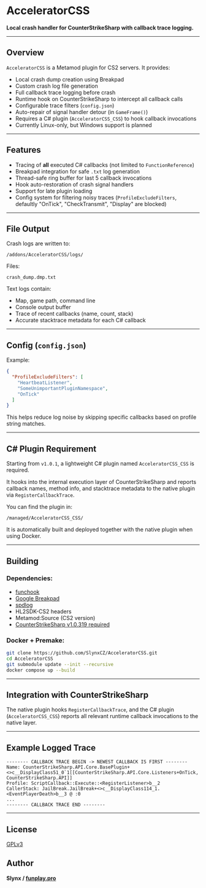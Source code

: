# AcceleratorCSS

**Local crash handler for CounterStrikeSharp with callback trace logging.**

---

## Overview

`AcceleratorCSS` is a Metamod plugin for CS2 servers. It provides:

* Local crash dump creation using Breakpad
* Custom crash log file generation
* Full callback trace logging before crash
* Runtime hook on CounterStrikeSharp to intercept all callback calls
* Configurable trace filters (`config.json`)
* Auto-repair of signal handler detour (in `GameFrame()`)
* Requires a C# plugin (`AcceleratorCSS_CSS`) to hook callback invocations
* Currently Linux-only, but Windows support is planned

---

## Features

* Tracing of **all** executed C# callbacks (not limited to `FunctionReference`)
* Breakpad integration for safe `.txt` log generation
* Thread-safe ring buffer for last 5 callback invocations
* Hook auto-restoration of crash signal handlers
* Support for late plugin loading
* Config system for filtering noisy traces (`ProfileExcludeFilters`, defaultly "OnTick", "CheckTransmit", "Display" are blocked)

---

## File Output

Crash logs are written to:

```
/addons/AcceleratorCSS/logs/
```

Files:

```
crash_dump.dmp.txt
```

Text logs contain:

* Map, game path, command line
* Console output buffer
* Trace of recent callbacks (name, count, stack)
* Accurate stacktrace metadata for each C# callback

---

## Config (`config.json`)

Example:

```json
{
  "ProfileExcludeFilters": [
    "HeartbeatListener",
    "SomeUnimportantPluginNamespace",
    "OnTick"
  ]
}
```

This helps reduce log noise by skipping specific callbacks based on profile string matches.

---

## C# Plugin Requirement

Starting from `v1.0.1`, a lightweight C# plugin named `AcceleratorCSS_CSS` is required.

It hooks into the internal execution layer of CounterStrikeSharp and reports callback names, method info, and stacktrace metadata to the native plugin via `RegisterCallbackTrace`.

You can find the plugin in:

```
/managed/AcceleratorCSS_CSS/
```

It is automatically built and deployed together with the native plugin when using Docker.

---

## Building

### Dependencies:

* [funchook](https://github.com/kubo/funchook)
* [Google Breakpad](https://chromium.googlesource.com/breakpad/breakpad/)
* [spdlog](https://github.com/gabime/spdlog)
* HL2SDK-CS2 headers
* Metamod:Source (CS2 version)
* [CounterStrikeSharp v1.0.319 required](https://github.com/roflmuffin/CounterStrikeSharp)

### Docker + Premake:

```bash
git clone https://github.com/SlynxCZ/AcceleratorCSS.git
cd AcceleratorCSS
git submodule update --init --recursive
docker compose up --build
```

---

## Integration with CounterStrikeSharp

The native plugin hooks `RegisterCallbackTrace`, and the C# plugin (`AcceleratorCSS_CSS`) reports all relevant runtime callback invocations to the native layer.

---

## Example Logged Trace

```text
-------- CALLBACK TRACE BEGIN -> NEWEST CALLBACK IS FIRST --------
Name: CounterStrikeSharp.API.Core.BasePlugin+<>c__DisplayClass51_0`1[[CounterStrikeSharp.API.Core.Listeners+OnTick, CounterStrikeSharp.API]]
Profile: ScriptCallback::Execute::<RegisterListener>b__2
CallerStack: JailBreak.JailBreak+<>c__DisplayClass114_1.<EventPlayerDeath>b__3 @ :0
...
-------- CALLBACK TRACE END --------
```

---

## License

[GPLv3](https://www.gnu.org/licenses/gpl-3.0.en.html)

## Author

**Slynx / [funplay.pro](https://funplay.pro/)**
